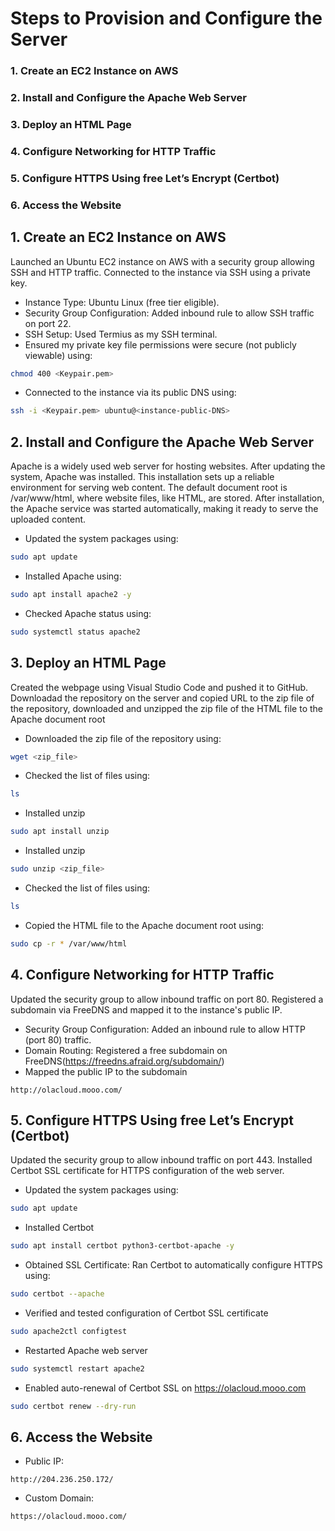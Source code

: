# Steps to Provision and Configure the Server
### 1. Create an EC2 Instance on AWS
### 2. Install and Configure the Apache Web Server
### 3. Deploy an HTML Page
### 4. Configure Networking for HTTP Traffic
### 5. Configure HTTPS Using free Let’s Encrypt (Certbot)
### 6. Access the Website


## 1. Create an EC2 Instance on AWS
Launched an Ubuntu EC2 instance on AWS with a security group allowing SSH and HTTP traffic.
Connected to the instance via SSH using a private key.

- Instance Type: Ubuntu Linux (free tier eligible).
- Security Group Configuration: Added inbound rule to allow SSH traffic on port 22.
- SSH Setup:
Used Termius as my SSH terminal.
- Ensured my private key file permissions were secure (not publicly viewable) using:
```bash
chmod 400 <Keypair.pem>
```
- Connected to the instance via its public DNS using:
```bash
ssh -i <Keypair.pem> ubuntu@<instance-public-DNS>
```

## 2. Install and Configure the Apache Web Server
Apache is a widely used web server for hosting websites. After updating the system, Apache was installed. This installation sets up a reliable environment for serving web content. The default document root is /var/www/html, where website files, like HTML, are stored. After installation, the Apache service was started automatically, making it ready to serve the uploaded content.
- Updated the system packages using:
```bash
sudo apt update 
```
- Installed Apache using:
```bash
sudo apt install apache2 -y
```
- Checked Apache status using:
```bash
sudo systemctl status apache2
```

## 3. Deploy an HTML Page
Created the webpage using Visual Studio Code and pushed it to GitHub. Downloadad the repository on the server and copied URL to the zip file of the repository, downloaded and unzipped the zip file of the HTML file to the Apache document root
- Downloaded the zip file of the repository using:
```bash
wget <zip_file>
```
- Checked the list of files using:
```bash
ls
```
- Installed unzip
```bash
sudo apt install unzip
```
- Installed unzip
```bash
sudo unzip <zip_file>
```
- Checked the list of files using:
```bash
ls
```
- Copied the HTML file to the Apache document root using:
```bash
sudo cp -r * /var/www/html
```
## 4. Configure Networking for HTTP Traffic
Updated the security group to allow inbound traffic on port 80.
Registered a subdomain via FreeDNS and mapped it to the instance's public IP.
- Security Group Configuration: Added an inbound rule to allow HTTP (port 80) traffic.
- Domain Routing:
Registered a free subdomain on FreeDNS(https://freedns.afraid.org/subdomain/)
- Mapped the public IP to the subdomain 
```
http://olacloud.mooo.com/
```

## 5. Configure HTTPS Using free Let’s Encrypt (Certbot)
Updated the security group to allow inbound traffic on port 443. Installed Certbot SSL certificate for HTTPS configuration of the web server.
- Updated the system packages using:
```bash
sudo apt update
```
- Installed Certbot
```bash
sudo apt install certbot python3-certbot-apache -y
```
- Obtained SSL Certificate: Ran Certbot to automatically configure HTTPS using:
```bash
sudo certbot --apache
```
- Verified and tested configuration of Certbot SSL certificate 
```bash
sudo apache2ctl configtest
```
- Restarted Apache web server
```bash
sudo systemctl restart apache2
```
- Enabled auto-renewal of Certbot SSL on https://olacloud.mooo.com
```bash
sudo certbot renew --dry-run
```

## 6. Access the Website
- Public IP: 
```
http://204.236.250.172/
```
- Custom Domain: 
```
https://olacloud.mooo.com/
```